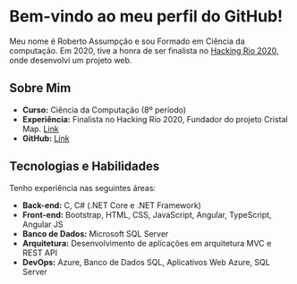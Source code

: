 # Bem-vindo ao meu perfil do GitHub!

Meu nome é Roberto Assumpção e sou Formado em Ciência da computação. Em 2020, tive a honra de ser finalista no [Hacking Rio 2020](https://hackingrio.com/), onde desenvolvi um projeto web.

## Sobre Mim

- **Curso:** Ciência da Computação (8º período)
- **Experiência:** Finalista no Hacking Rio 2020, Fundador do projeto Cristal Map. [Link](https://github.com/CristalMap)
- **GitHub:** [Link](https://github.com/RobertoAssumpcao)

## Tecnologias e Habilidades

Tenho experiência nas seguintes áreas:

- **Back-end:** C, C# (.NET Core e .NET Framework)
- **Front-end:** Bootstrap, HTML, CSS, JavaScript, Angular, TypeScript, Angular JS
- **Banco de Dados:** Microsoft SQL Server
- **Arquitetura:** Desenvolvimento de aplicações em arquitetura MVC e REST API
- **DevOps:** Azure, Banco de Dados SQL, Aplicativos Web Azure, SQL Server

<!--## Estatísticas do GitHub

Aqui estão algumas estatísticas do meu GitHub:

![Mert's GitHub Stats](https://github-readme-stats.vercel.app/api?username=RobertoAssumpcao&show_icons=true&theme=dark)

![Linguagens mais usadas](https://github-readme-stats.vercel.app/api/top-langs/?username=RobertoAssumpcao&layout=compact&langs_count=7&theme=dark)

Sinta-se à vontade para explorar meus repositórios e entrar em contato comigo se tiver alguma pergunta ou oportunidade de colaboração. Estou ansioso para conectar com a comunidade GitHub!-->
